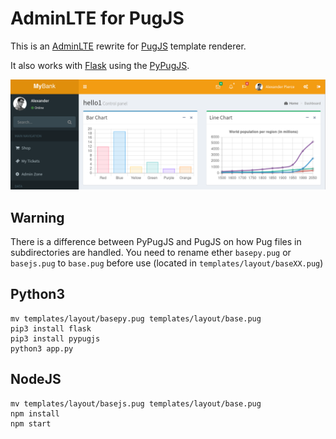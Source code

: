 # AdminLTE for PugJS 

This is an [AdminLTE](https://adminlte.io/themes/AdminLTE/index2.html) rewrite for [PugJS](https://pugjs.org/api/getting-started.html) template renderer. 

It also works with [Flask](https://flask.palletsprojects.com/en/1.1.x/) using the [PyPugJS](https://pypi.org/project/pypugjs/).


![AdminLTE](https://raw.githubusercontent.com/kantium/AdminLTE-for-PugJS/master/static/img/site.png)

## Warning

There is a difference between PyPugJS and PugJS on how Pug files in subdirectories are handled.
You need to rename ether ```basepy.pug``` or ```basejs.pug``` to ```base.pug``` before use (located in ```templates/layout/baseXX.pug```) 

## Python3

```
mv templates/layout/basepy.pug templates/layout/base.pug
pip3 install flask
pip3 install pypugjs
python3 app.py
```

## NodeJS

```
mv templates/layout/basejs.pug templates/layout/base.pug
npm install
npm start
```
